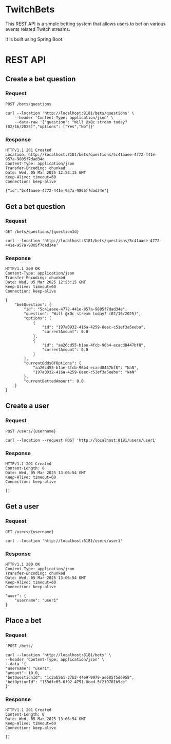 # TwitchBets
This REST API is a simple betting system that allows users to bet on various events related Twitch streams. 

It is built using Spring Boot.

# REST API

## Create a bet question

### Request

`POST /bets/questions`

    curl --location 'http://localhost:8181/bets/questions' \
        --header 'Content-Type: application/json' \
        --data-raw '{"question": "Will @xQc stream today? (02/16/2025)","options": ["Yes","No"]}'

### Response

    HTTP/1.1 201 Created
    Location: http://localhost:8181/bets/questions/5c41aaee-4772-441e-957a-9805f7dad34e
    Content-Type: application/json
    Transfer-Encoding: chunked
    Date: Wed, 05 Mar 2025 12:53:15 GMT
    Keep-Alive: timeout=60
    Connection: keep-alive

    {"id":"5c41aaee-4772-441e-957a-9805f7dad34e"}

## Get a bet question

### Request

`GET /bets/questions/{questionId}`

    curl --location 'http://localhost:8181/bets/questions/5c41aaee-4772-441e-957a-9805f7dad34e'

### Response

    HTTP/1.1 200 OK
    Content-Type: application/json
    Transfer-Encoding: chunked
    Date: Wed, 05 Mar 2025 12:53:15 GMT
    Keep-Alive: timeout=60
    Connection: keep-alive

    {
        "betQuestion": {
            "id": "5c41aaee-4772-441e-957a-9805f7dad34e",
            "question": "Will @xQc stream today? (02/16/2025)",
            "options": [
                {
                    "id": "197a0932-416a-4259-8eec-c51ef3a5eeba",
                    "currentAmount": 0.0
                },
                {
                    "id": "aa26cd55-b1ae-4fcb-96b4-ecacd8447bf8",
                    "currentAmount": 0.0
                }
            ],
            "currentOddsOfOptions": {
                "aa26cd55-b1ae-4fcb-96b4-ecacd8447bf8": "NaN",
                "197a0932-416a-4259-8eec-c51ef3a5eeba": "NaN"
            },
            "currentBettedAmount": 0.0
        }
    }

## Create a user

### Request

`POST /users/{username}`

    curl --location --request POST 'http://localhost:8181/users/user1'

### Response

    HTTP/1.1 201 Created
    Content-Length: 0
    Date: Wed, 05 Mar 2025 13:06:54 GMT
    Keep-Alive: timeout=60
    Connection: keep-alive

    []

## Get a user

### Request

`GET /users/{username}`

    curl --location 'http://localhost:8181/users/user1'

### Response

    HTTP/1.1 200 OK
    Content-Type: application/json
    Transfer-Encoding: chunked
    Date: Wed, 05 Mar 2025 13:06:54 GMT
    Keep-Alive: timeout=60
    Connection: keep-alive

    "user": {
        "username": "user1"
    }

## Place a bet

### Request

    `POST /bets/

    curl --location 'http://localhost:8181/bets' \
    --header 'Content-Type: application/json' \
    --data '{
    "username": "user1",
    "amount": 10.0,
    "betQuestionId": "1c2ab561-37b2-44e9-9979-ae685f5d6958",
    "betOptionId": "153dfe05-6f92-4751-8cad-5f210701b9ae"
    }'

### Response

    HTTP/1.1 201 Created
    Content-Length: 0
    Date: Wed, 05 Mar 2025 13:06:54 GMT
    Keep-Alive: timeout=60
    Connection: keep-alive

    []
